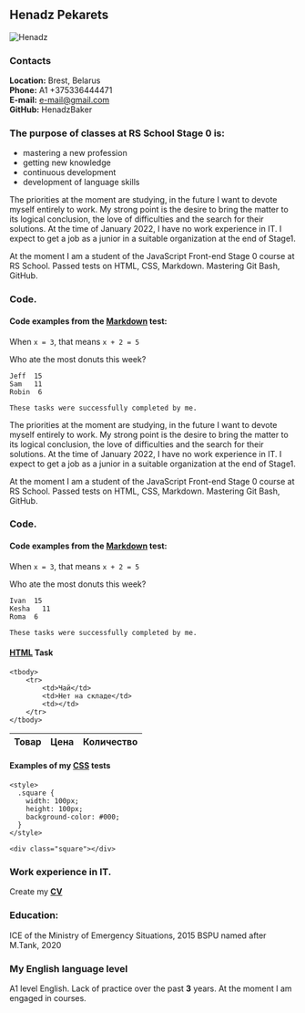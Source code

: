 ## Henadz Pekarets
 ![Henadz](https://user-images.githubusercontent.com/95878041/147891006-1d670e18-62c5-4839-80a8-3b48c89e956c.jpg)
### Contacts  
   **Location:** Brest, Belarus  
   **Phone:** А1 +375336444471  
   **E-mail:** e-mail@gmail.com  
   **GitHub:** HenadzBaker  
### The purpose of classes at RS School Stage 0 is:  
* mastering a new profession
* getting new knowledge
* continuous development
* development of language skills  


The priorities at the moment are studying, in the future I want to devote myself entirely to work. My strong point is the desire to bring the matter to its logical conclusion, the love of difficulties and the search for their solutions. At the time of January 2022, I have no work experience in IT. I expect to get a job as a junior in a suitable organization at the end of Stage1.  

At the moment I am a student of the JavaScript Front-end Stage 0 course at RS School. Passed tests on HTML, CSS, Markdown. Mastering Git Bash, GitHub.  

### Code.
#### Code examples from the [Markdown](https://commonmark.org/help/tutorial) test:
When `x = 3`, that means `x + 2 = 5`

Who ate the most donuts this week?

    Jeff  15
    Sam   11
    Robin  6

    These tasks were successfully completed by me.


The priorities at the moment are studying, in the future I want to devote myself entirely to work. My strong point is the desire to bring the matter to its logical conclusion, the love of difficulties and the search for their solutions. At the time of January 2022, I have no work experience in IT. I expect to get a job as a junior in a suitable organization at the end of Stage1.  

At the moment I am a student of the JavaScript Front-end Stage 0 course at RS School. Passed tests on HTML, CSS, Markdown. Mastering Git Bash, GitHub.  

### Code.
#### Code examples from the [Markdown](https://commonmark.org/help/tutorial) test:
When `x = 3`, that means `x + 2 = 5`

Who ate the most donuts this week?

    Ivan  15
    Kesha   11
    Roma  6

    These tasks were successfully completed by me.

#### [HTML](https://ru.code-basics.com/languages/html) Task
<table>
    <thead>
        <tr>
            <th>Товар</th>
            <th>Цена</th>
            <th>Количество</th>
        </tr>
    </thead>

    <tbody>
        <tr>
            <td>Чай</td>
            <td>Нет на складе</td>
            <td></td>
        </tr>
    </tbody>
</table>

#### Examples of my [CSS](https://ru.code-basics.com/languages/css) tests  
```
<style>
  .square {
    width: 100px;
    height: 100px;
    background-color: #000;
  }
</style>

<div class="square"></div>
```

### Work experience in IT.  
   Create my **[CV](https://HenadzBaker.github.io/rsschool-cv/cv)**
### Education:
   ICE of the Ministry of Emergency Situations, 2015
   BSPU named after M.Tank, 2020
### My English language level  
A1 level English. Lack of practice over the past **3** years. At the moment I am engaged in courses.
